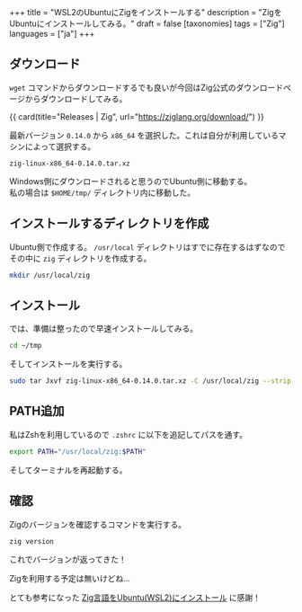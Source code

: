 +++
title = "WSL2のUbuntuにZigをインストールする"
description = "ZigをUbuntuにインストールしてみる。"
draft = false
[taxonomies]
tags = ["Zig"]
languages = ["ja"]
+++

## ダウンロード

`wget` コマンドからダウンロードするでも良いが今回はZig公式のダウンロードページからダウンロードしてみる。

{{ card(title="Releases | Zig", url="https://ziglang.org/download/") }}

最新バージョン `0.14.0` から `x86_64` を選択した。これは自分が利用しているマシンによって選択する。

`zig-linux-x86_64-0.14.0.tar.xz`

Windows側にダウンロードされると思うのでUbuntu側に移動する。\
私の場合は `$HOME/tmp/` ディレクトリ内に移動した。

## インストールするディレクトリを作成

Ubuntu側で作成する。
`/usr/local` ディレクトリはすでに存在するはずなのでその中に `zig` ディレクトリを作成する。

```sh
mkdir /usr/local/zig
```

## インストール

では、準備は整ったので早速インストールしてみる。

```sh
cd ~/tmp
```

そしてインストールを実行する。

```sh
sudo tar Jxvf zig-linux-x86_64-0.14.0.tar.xz -C /usr/local/zig --strip-components 1
```

## PATH追加

私はZshを利用しているので `.zshrc` に以下を追記してパスを通す。

```sh
export PATH="/usr/local/zig:$PATH"
```

そしてターミナルを再起動する。

## 確認

Zigのバージョンを確認するコマンドを実行する。

```sh
zig version
```

これでバージョンが返ってきた！

Zigを利用する予定は無いけどね...

とても参考になった [Zig言語をUbuntu(WSL2)にインストール](https://qiita.com/bam_b0o_/items/27770ffcf0551ce9e813) に感謝！
